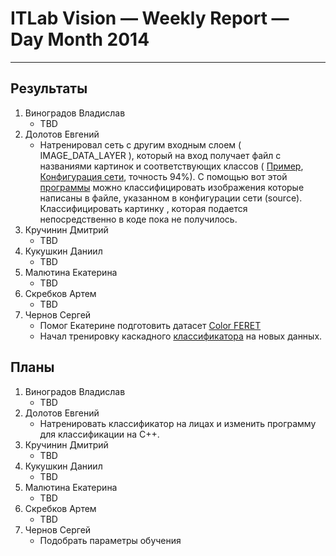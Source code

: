 # ITLab Vision — Weekly Report — Day Month 2014

----------------

## Результаты

  1. Виноградов Владислав
     - TBD
  1. Долотов Евгений
     - Натренировал сеть с другим входным слоем ( IMAGE_DATA_LAYER ), который на вход получает файл с названиями картинок и соответствующих классов ( [Пример](https://github.com/ITLab-Vision/DNN-develop/blob/master/caffe/mnist/caffe_image_layer_predict/data/file_list.txt), [Конфигурация сети](https://github.com/ITLab-Vision/DNN-develop/blob/master/caffe/mnist/caffe_image_layer_predict/data/lenet_train_test.prototxt), точность 94%). С помощью вот этой [программы](https://github.com/ITLab-Vision/DNN-develop/tree/master/caffe/mnist/caffe_image_layer_predict) можно классифицировать изображения которые написаны в файле, указанном в конфигурации сети (source). Классифицировать картинку , которая подается непосредственно в коде пока не получилось. 
  1. Кручинин Дмитрий
     - TBD
  1. Кукушкин Даниил
     - TBD
  1. Малютина Екатерина
     - TBD
  1. Скребков Артем
     - TBD
  1. Чернов Сергей
     - Помог Екатерине подготовить датасет [Color FERET](http://www.nist.gov/itl/iad/ig/colorferet.cfm)
     - Начал тренировку каскадного [классификатора](https://github.com/ITLab-Vision/FDDB/blob/master/CascadeModels/LBP/LBP_48x48_St-7_Pos5k_Neg-15k.xml) на новых данных.

## Планы

  1. Виноградов Владислав
     - TBD
  1. Долотов Евгений
     - Натренировать классификатор на лицах и изменить программу для классификации на C++.
  1. Кручинин Дмитрий
     - TBD
  1. Кукушкин Даниил
     - TBD
  1. Малютина Екатерина
     - TBD
  1. Скребков Артем
     - TBD
  1. Чернов Сергей
     - Подобрать параметры обучения
